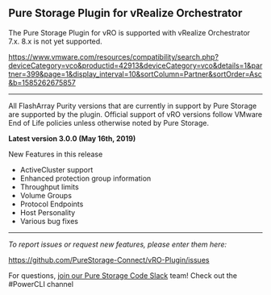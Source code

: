 
<!-- wp:heading -->
<h2>Pure Storage Plugin for vRealize Orchestrator</h2>
<!-- /wp:heading -->

<!-- wp:paragraph -->
<p>The Pure Storage Plugin for vRO is supported with vRealize Orchestrator 7.x. 8.x is not yet supported.</p>
<!-- /wp:paragraph -->

<!-- wp:paragraph -->
<p><a href="https://www.vmware.com/resources/compatibility/search.php?deviceCategory=vco&amp;productid=42913&amp;deviceCategory=vco&amp;details=1&amp;partner=399&amp;page=1&amp;display_interval=10&amp;sortColumn=Partner&amp;sortOrder=Asc&amp;b=1585262675857">https://www.vmware.com/resources/compatibility/search.php?deviceCategory=vco&amp;productid=42913&amp;deviceCategory=vco&amp;details=1&amp;partner=399&amp;page=1&amp;display_interval=10&amp;sortColumn=Partner&amp;sortOrder=Asc&amp;b=1585262675857</a></p>
<!-- /wp:paragraph -->

<!-- wp:separator -->
<hr class="wp-block-separator"/>
<!-- /wp:separator -->

<!-- wp:paragraph -->
<p>All FlashArray Purity versions that are currently in support by Pure Storage are supported by the plugin. Official support of vRO versions follow VMware End of Life policies unless otherwise noted by Pure Storage.</p>
<!-- /wp:paragraph -->

<!-- wp:paragraph -->
<p><strong>Latest version 3.0.0 (May 16th, 2019)</strong></p>
<!-- /wp:paragraph -->

<!-- wp:paragraph -->
<p>New Features in this release</p>
<!-- /wp:paragraph -->

<ul>
<li>ActiveCluster support</li>
<li>Enhanced protection group information</li>
<li>Throughput limits</li>
<li>Volume Groups</li>
<li>Protocol Endpoints</li>
<li>Host Personality</li>
<li>Various bug fixes</li>
</ul>

<!-- wp:separator -->
<hr class="wp-block-separator"/>
<!-- /wp:separator -->

<!-- wp:paragraph -->
<p><em>To report issues or request new features, please enter them here:</em></p>
<!-- /wp:paragraph -->

<!-- wp:paragraph -->
<p><a href="https://github.com/PureStorage-Connect/vRO-Plugin/issues">https://github.com/PureStorage-Connect/vRO-Plugin/issues</a></p>
<!-- /wp:paragraph -->

<!-- wp:paragraph -->
<p>For questions,&nbsp;<a href="https://codeinvite.purestorage.com/">join our Pure Storage Code Slack</a>&nbsp;team! Check out the #PowerCLI channel</p>
<!-- /wp:paragraph -->
